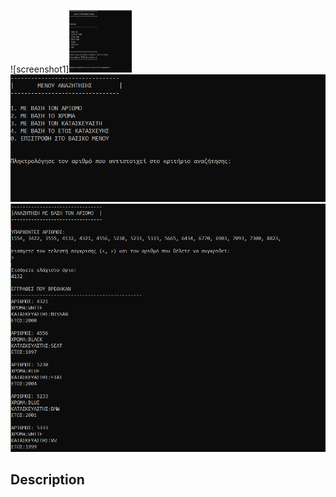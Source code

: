 ![screenshot1]<img src="https://github.com/eniro/Project_in_C/blob/master/Capture1.PNG" width="100" height="100">
![screenshot2](https://github.com/eniro/Project_in_C/blob/master/Capture2.PNG)
![screenshot3](https://github.com/eniro/Project_in_C/blob/master/Capture3.PNG)

<h2>Description</h2>
